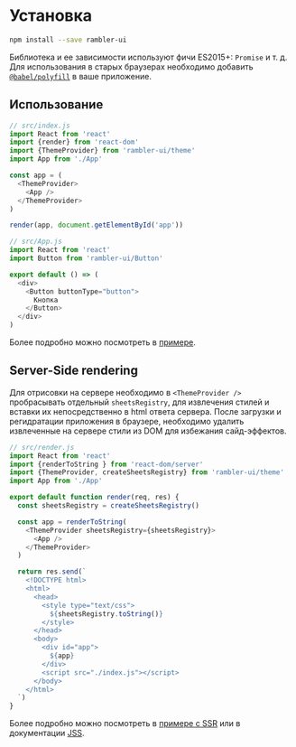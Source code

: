 # Установка

```sh
npm install --save rambler-ui
```

Библиотека и ее зависимости используют фичи ES2015+: `Promise` и т. д. Для использования в старых браузерах необходимо добавить [`@babel/polyfill`](https://babeljs.io/docs/en/babel-polyfill/) в ваше приложение.

## Использование

```js
// src/index.js
import React from 'react'
import {render} from 'react-dom'
import {ThemeProvider} from 'rambler-ui/theme'
import App from './App'

const app = (
  <ThemeProvider>
    <App />
  </ThemeProvider>
)

render(app, document.getElementById('app'))

// src/App.js
import React from 'react'
import Button from 'rambler-ui/Button'

export default () => (
  <div>
    <Button buttonType="button">
      Кнопка
    </Button>
  </div>
)
```

Более подробно можно посмотреть в [примере](https://github.com/rambler-digital-solutions/rambler-ui/tree/master/examples/simple).

## Server-Side rendering

Для отрисовки на сервере необходимо в `<ThemeProvider />` пробрасывать отдельный `sheetsRegistry`, для извлечения стилей и вставки их непосредственно в html ответа сервера. После загрузки и регидратации приложения в браузере, необходимо удалить извлеченные на сервере стили из DOM для избежания сайд-эффектов.

```js
// src/render.js
import React from 'react'
import {renderToString } from 'react-dom/server'
import {ThemeProvider, createSheetsRegistry} from 'rambler-ui/theme'
import App from './App'

export default function render(req, res) {
  const sheetsRegistry = createSheetsRegistry()

  const app = renderToString(
    <ThemeProvider sheetsRegistry={sheetsRegistry}>
      <App />
    </ThemeProvider>
  )

  return res.send(`
    <!DOCTYPE html>
    <html>
      <head>
        <style type="text/css">
          ${sheetsRegistry.toString()}
        </style>
      </head>
      <body>
        <div id="app">
          ${app}
        </div>
        <script src="./index.js"></script>
      </body>
    </html>
  `)
}
```

Более подробно можно посмотреть в [примере с SSR](https://github.com/rambler-digital-solutions/rambler-ui/tree/master/examples/ssr) или в документации [JSS](https://github.com/cssinjs/jss/blob/master/docs/ssr.md).
